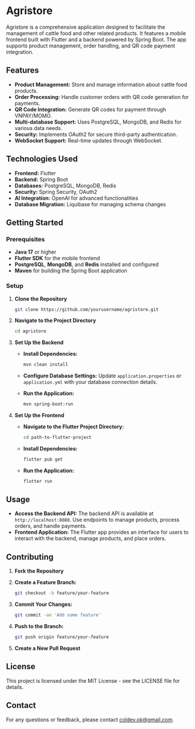 # Agristore

Agristore is a comprehensive application designed to facilitate the management of cattle food and other related products. It features a mobile frontend built with Flutter and a backend powered by Spring Boot. The app supports product management, order handling, and QR code payment integration.

## Features

- **Product Management:** Store and manage information about cattle food products.
- **Order Processing:** Handle customer orders with QR code generation for payments.
- **QR Code Integration:** Generate QR codes for payment through VNPAY/MOMO.
- **Multi-database Support:** Uses PostgreSQL, MongoDB, and Redis for various data needs.
- **Security:** Implements OAuth2 for secure third-party authentication.
- **WebSocket Support:** Real-time updates through WebSocket.

## Technologies Used

- **Frontend:** Flutter
- **Backend:** Spring Boot
- **Databases:** PostgreSQL, MongoDB, Redis
- **Security:** Spring Security, OAuth2
- **AI Integration:** OpenAI for advanced functionalities
- **Database Migration:** Liquibase for managing schema changes

## Getting Started

### Prerequisites

- **Java 17** or higher
- **Flutter SDK** for the mobile frontend
- **PostgreSQL**, **MongoDB**, and **Redis** installed and configured
- **Maven** for building the Spring Boot application

### Setup

1. **Clone the Repository**

   ```bash
   git clone https://github.com/yourusername/agristore.git
   ```

2. **Navigate to the Project Directory**

   ```bash
   cd agristore
   ```

3. **Set Up the Backend**

   - **Install Dependencies:**

     ```bash
     mvn clean install
     ```

   - **Configure Database Settings:** Update `application.properties` or `application.yml` with your database connection details.

   - **Run the Application:**

     ```bash
     mvn spring-boot:run
     ```

4. **Set Up the Frontend**

   - **Navigate to the Flutter Project Directory:**

     ```bash
     cd path-to-flutter-project
     ```

   - **Install Dependencies:**

     ```bash
     flutter pub get
     ```

   - **Run the Application:**

     ```bash
     flutter run
     ```

## Usage

- **Access the Backend API:** The backend API is available at `http://localhost:8080`. Use endpoints to manage products, process orders, and handle payments.
- **Frontend Application:** The Flutter app provides an interface for users to interact with the backend, manage products, and place orders.

## Contributing

1. **Fork the Repository**
2. **Create a Feature Branch:**

   ```bash
   git checkout -b feature/your-feature
   ```

3. **Commit Your Changes:**

   ```bash
   git commit -am 'Add some feature'
   ```

4. **Push to the Branch:**

   ```bash
   git push origin feature/your-feature
   ```

5. **Create a New Pull Request**

## License

This project is licensed under the MIT License - see the LICENSE file for details.

## Contact

For any questions or feedback, please contact coldev.ok@gmail.com.
